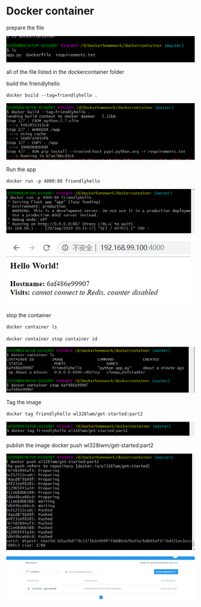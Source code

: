 # Docker container

prepare the file 

![prepare file](/images/prepare.PNG)

all of the file listed in the dockercontainer folder

build the friendlyhello

    docker build --tag=friendlyhello .

![build](/images/build.PNG)

Run the app

    docker run -p 4000:80 friendlyhello

![run app](/images/run.PNG)

![display](/images/display.PNG)

stop the container

    docker container ls
    
    docker container stop container id
![stop](/images/stop.PNG)

Tag the image

    docker tag friendlyhello wl328lwm/get-started:part2

![tag](/images/tagimage.PNG)

publish the image 
    docker push wl328lwm/get-started:part2

![publish](/images/dockerpush.PNG)

![dockerhub](/images/pushed.PNG)



